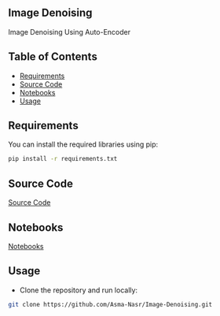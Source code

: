 ## Image Denoising
Image Denoising Using Auto-Encoder


## Table of Contents

- [Requirements](#requirements)
- [Source Code](#SourceCode)
- [Notebooks](#Notebooks)
- [Usage](#usage)

## Requirements
You can install the required libraries using pip:

```bash
pip install -r requirements.txt
```
## Source Code
[Source Code](https://github.com/Asma-Nasr/Image-Denoising/tree/main/src)

## Notebooks
[Notebooks](https://github.com/Asma-Nasr/Image-Denoising/tree/main/Notebooks)

## Usage 

- Clone the repository and run locally:
```bash
git clone https://github.com/Asma-Nasr/Image-Denoising.git
```
